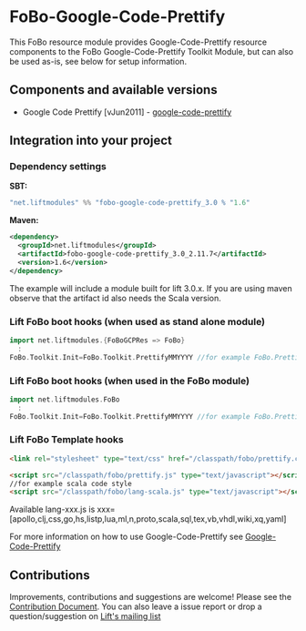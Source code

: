 # FoBo-Google-Code-Prettify

This FoBo resource module provides Google-Code-Prettify resource components to the FoBo Google-Code-Prettify Toolkit Module, 
but can also be used as-is, see below for setup information.

## Components and available versions 

- Google Code Prettify [vJun2011] - [google-code-prettify](https://github.com/google/code-prettify/)

## Integration into your project 

### Dependency settings

**SBT:**
```scala
"net.liftmodules" %% "fobo-google-code-prettify_3.0 % "1.6"
```
**Maven:**
```xml  
<dependency>
  <groupId>net.liftmodules</groupId>
  <artifactId>fobo-google-code-prettify_3.0_2.11.7</artifactId>
  <version>1.6</version>
</dependency>
```
The example will include a module built for lift 3.0.x. 
If you are using maven observe that the artifact id also needs the Scala version.

### Lift FoBo boot hooks (when used as stand alone module)
```scala
import net.liftmodules.{FoBoGCPRes => FoBo} 
  :
FoBo.Toolkit.Init=FoBo.Toolkit.PrettifyMMYYYY //for example FoBo.PrettifyJun2011 
```
### Lift FoBo boot hooks (when used in the FoBo module)
```scala
import net.liftmodules.FoBo 
  :
FoBo.Toolkit.Init=FoBo.Toolkit.PrettifyMMYYYY //for example FoBo.PrettifyJun2011
```
### Lift FoBo Template hooks
```html
<link rel="stylesheet" type="text/css" href="/classpath/fobo/prettify.css">

<script src="/classpath/fobo/prettify.js" type="text/javascript"></script>
//for example scala code style 
<script src="/classpath/fobo/lang-scala.js" type="text/javascript"></script>
```
Available lang-xxx.js is xxx=[apollo,clj,css,go,hs,listp,lua,ml,n,proto,scala,sql,tex,vb,vhdl,wiki,xq,yaml]

For more information on how to use Google-Code-Prettify see [Google-Code-Prettify](https://github.com/google/code-prettify/)

Contributions
------
Improvements, contributions and suggestions are welcome! Please see the [Contribution Document](https://github.com/karma4u101/FoBo/blob/master/CONTRIBUTING.md). 
You can also leave a issue report or drop a question/suggestion on [Lift's mailing list](http://groups.google.com/group/liftweb/) 
